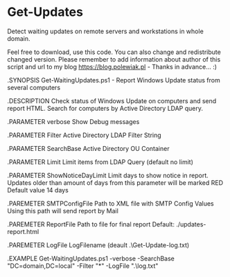 # Get-Updates
Detect waiting updates on remote servers and workstations in whole domain.

Feel free to download, use this code.
You can also change and redistribute changed version. Please remember to add information about author of this script and url to my blog https://blog.polewiak.pl - Thanks in advance... :)

.SYNOPSIS
Get-WaitingUpdates.ps1 - Report Windows Update status from several computers

.DESCRIPTION
Check status of Windows Update on computers and send report HTML.
Search for computers by Active Directory LDAP query.

.PARAMETER verbose
Show Debug messages

.PARAMETER Filter
Active Directory LDAP Filter String

.PARAMETER SearchBase
Active Directory OU Container

.PARAMETER Limit
Limit items from LDAP Query (default no limit)

.PARAMETER ShowNoticeDayLimit
Limit days to show notice in report. Updates older than amount of days from this parameter will be marked RED
Default value 14 days

.PAREMETER SMTPConfigFile
Path to XML file with SMTP Config Values
Using this path will send report by Mail

.PAREMETER ReportFile
Path to file for final report
Default: ./updates-report.html

.PAREMETER LogFile
LogFilename (deault .\Get-Update-log.txt)

.EXAMPLE 
Get-WaitingUpdates.ps1 -verbose -SearchBase "DC=domain,DC=local" -Filter "*" -LogFile ".\log.txt"
